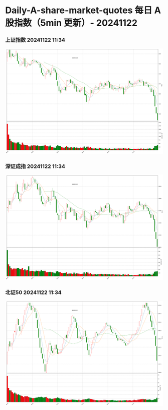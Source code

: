 
# Daily-A-share-market-quotes 每日 A 股指数（5min 更新）- 20241122

### 上证指数 20241122 11:34
![](./fig/2024/11/20241122-sh000001.png)

### 深证成指 20241122 11:34
![](./fig/2024/11/20241122-sz399001.png)

### 北证50 20241122 11:34
![](./fig/2024/11/20241122-bj899050.png)
